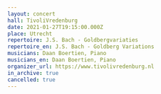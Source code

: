 ```yaml
---
layout: concert
hall: TivoliVredenburg
date: 2021-01-27T19:15:00.000Z
place: Utrecht
repertoire: J.S. Bach - Goldbergvariaties
repertoire_en: J.S. Bach - Goldberg Variations
musicians: Daan Boertien, Piano
musicians_en: Daan Boertien, Piano
organizer_url: https://www.tivolivredenburg.nl
in_archive: true
cancelled: true
---
```

